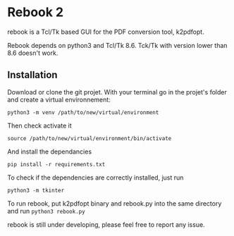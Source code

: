 # Rebook 2

rebook is a Tcl/Tk based GUI for the PDF conversion tool, k2pdfopt.

Rebook depends on python3 and Tcl/Tk 8.6. Tck/Tk with version lower than 8.6 doesn't work.

## Installation
Download or clone the git projet.
With your terminal go in the projet's folder and create a virtual environnement:

```
python3 -m venv /path/to/new/virtual/environment
```

Then check activate it

```
source /path/to/new/virtual/environment/bin/activate 
```

And install the dependancies 

```
pip install -r requirements.txt
```

To check if the dependencies are correctly installed, just run 

```
python3 -m tkinter
```

To run rebook, put k2pdfopt binary and rebook.py into the same directory and run `python3 rebook.py`

rebook is still under developing, please feel free to report any issue.
